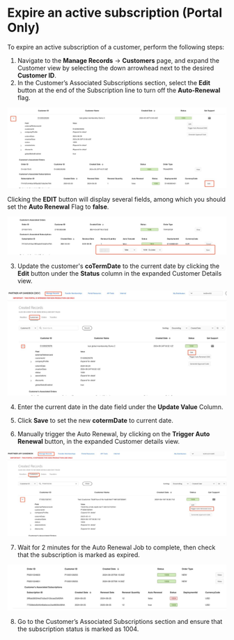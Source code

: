 # Expire an active subscription (Portal Only)

To expire an active subscription of a customer, perform the following steps:

1. Navigate to the **Manage Records** -> **Customers** page, and expand the Customer view by selecting the down arrowhead next to the desired **Customer ID**.
2. In the Customer’s Associated Subscriptions section, select the **Edit** button at the end of the Subscription line to turn off the **Auto-Renewal** flag.

![Edit subscription](../image/manual_renewal2.jpg)

Clicking the **EDIT** button will display several fields, among which you should set the **Auto Renewal** Flag to **false**.

![Auto renewal flag](../image/manual_renewal3.jpg)

3. Update the customer's **coTermDate** to the current date by clicking the **Edit** button under the **Status** column in the expanded Customer Details view.

![Customer details](../image/manual_renewal4.jpg)

4. Enter the current date in the date field under the **Update Value** Column.

5. Click **Save** to set the new **cotermDate** to current date.

6. Manually trigger the Auto Renewal, by clicking on the **Trigger Auto Renewal** button, in the expanded Customer details view.

![Trigger Auto Renewal Option](../image/manual_renewal5.jpg)

7. Wait for 2 minutes for the Auto Renewal Job to complete, then check that the subscription is marked as expired.

![Status](../\/image/manual_renewal6.jpg)

8. Go to the Customer’s Associated Subscriptions section and ensure that the subscription status is marked as 1004.
